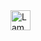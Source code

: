 <img src="https://bookface-images.s3.amazonaws.com/logos/d0ee664b5d927c7f395fd14fbb7e337dc5b84430.png" alt="Lamp" width="32" height="32">
